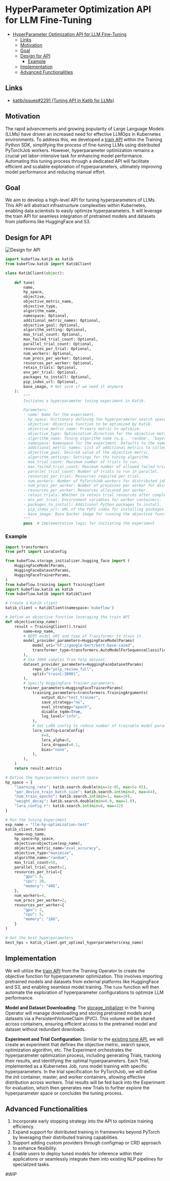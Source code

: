 # HyperParameter Optimization API for LLM Fine-Tuning

- [HyperParameter Optimization API for LLM Fine-Tuning](#hyperparameter-optimization-api-for-llm-fine-tuning)
  * [Links](#links)
  * [Motivation](#motivation)
  * [Goal](#goal)
  * [Design for API](#design-for-api)
    + [Example](#example)
  * [Implementation](#implementation)
  * [Advanced Functionalities](#advanced-functionalities)

## Links

- [katib/issues#2291 (Tuning API in Katib for LLMs)](https://github.com/kubeflow/katib/issues/2291)

## Motivation

The rapid advancements and growing popularity of Large Language Models (LLMs) have driven an increased need for effective LLMOps in Kubernetes environments. To address this, we developed a [train API](https://www.kubeflow.org/docs/components/training/user-guides/fine-tuning/) within the Training Python SDK, simplifying the process of fine-tuning LLMs using distributed PyTorchJob workers. However, hyperparameter optimization remains a crucial yet labor-intensive task for enhancing model performance. Automating this tuning process through a dedicated API will facilitate efficient and scalable exploration of hyperparameters, ultimately improving model performance and reducing manual effort.

## Goal

We aim to develop a high-level API for tuning hyperparameters of LLMs. This API will abstract infrastructure complexities within Kubernetes, enabling data scientists to easily optimize hyperparameters. It will leverage the train API for seamless integration of pretrained models and datasets from platforms like HuggingFace and S3.

## Design for API

![Design for API](../images/design_api.jpg)

```python
import kubeflow.katib as katib
from kubeflow.katib import KatibClient

class KatibClient(object):
	
	def tune(
		name, 
		hp_space,
		objective,
		objective_metric_name,
		objective_type,
		algorithm_name,
		namespace: Optional,
		additional_metric_names: Optional,
		objective_goal: Optional,
		algorithm_setting: Optional,
		max_trial_count: Optional,
		max_failed_trial_count: Optional,
		parallel_trial_count: Optional,
		resources_per_trial: Optional,
		num_workers: Optional,
		num_procs_per_worker: Optional,
		resources_per_worker: Optional,
		retain_trials: Optional,
		env_per_trial: Optional,
		packages_to_install: Optional,
		pip_index_url: Optional,
		base_image, # Not sure if we need it anymore
	):
		"""
        Initiates a hyperparameter tuning experiment in Katib.

        Parameters:
        - name: Name for the experiment.
        - hp_space: Dictionary defining the hyperparameter search space.
        - objective: Objective function to be optimized by Katib.
        - objective_metric_name: Primary metric to optimize.
        - objective_type: Optimization direction for the objective metric, "minimize" or "maximize".
        - algorithm_name: Tuning algorithm name (e.g., 'random', 'bayesian').
        - namespace: Namespace for the experiment. Defaults to the namespace of the 'KatibClient' object.
		- additional_metric_names: List of additional metrics to collect.
		- objective_goal: Desired value of the objective metric.
		- algorithm_settings: Settings for the tuning algorithm.
        - max_trial_count: Maximum number of trials to run.
        - max_failed_trial_count: Maximum number of allowed failed trials.
        - parallel_trial_count: Number of trials to run in parallel.
        - resources_per_trial: Resources required per trial.
        - num_workers: Number of PyTorchJob workers for distributed jobs.
        - num_procs_per_worker: Number of processes per worker for distributed jobs.
        - resources_per_worker: Resources allocated per worker.
        - retain_trials: Whether to retain trial resources after completion.
		- env_per_trial: Environment variables for worker containers.
        - packages_to_install: Additional Python packages to install.
        - pip_index_url: URL of the PyPI index for installing packages.
		- base_image: Base Docker image for running the objective function.
        """
        pass  # Implementation logic for initiating the experiment
```

### Example

```python
import transformers
from peft import LoraConfig

from kubeflow.storage_initializer.hugging_face import (
	HuggingFaceModelParams,
	HuggingFaceDatasetParams,
	HuggingFaceTrainerParams,
)
from kubeflow.training import TrainingClient
import kubeflow.katib as katib
from kubeflow.katib import KatibClient

# Create a Katib client
katib_client = KatibClient(namespace='kubeflow')

# Define an objective function leveraging the train API
def objective(exp_name):
	result = TrainingClient().train(
		name=exp_name,
		# BERT model URI and type of Transformer to train it.
		model_provider_parameters=HuggingFaceModelParams(
			model_uri="hf://google-bert/bert-base-cased",
			transformer_type=transformers.AutoModelForSequenceClassification,
		),
		# Use 3000 samples from Yelp dataset.
		dataset_provider_parameters=HuggingFaceDatasetParams(
			repo_id="yelp_review_full",
			split="train[:3000]",
		),
		# Specify HuggingFace Trainer parameters.
		trainer_parameters=HuggingFaceTrainerParams(
			training_parameters=transformers.TrainingArguments(
				output_dir="test_trainer",
				save_strategy="no",
				eval_strategy="epoch",
				disable_tqdm=True,
				log_level="info",
			),
			# Set LoRA config to reduce number of trainable model parameters.
			lora_config=LoraConfig(
				r=8,
				lora_alpha=8,
				lora_dropout=0.1,
				bias="none",
			),
    	),	
	)
	return result.metrics

# Define the hyperparameters search space
hp_space = {
	"learning_rate": katib.search.double(min=1e-05, max=5e-05),
	"per_device_train_batch_size": katib.search.int(min=8, max=64),
	"num_train_epochs": katib.search.int(min=1, max=10),
	"weight_decay": katib.search.double(min=0.0, max=1.0),
	"lora_config.r": katib.search.int(min=8, max=32)
}

# Run the tuning Experiment
exp_name = "llm-hp-optimization-test"
katib_client.tune(
	name=exp_name,
	hp_space=hp_space,
	objective=objective(exp_name), 
	objective_metric_name="eval_accuracy", 
	objective_type="maximize", 
	algorithm_name="random",
	max_trial_count=50,
	parallel_trial_count=2,
	resources_per_trial={
		"gpu": 8,
		"cpu": 20,
		"memory": "40G",
	},
	num_workers=4,
	num_procs_per_worker=2,
	resources_per_worker={
		"gpu": 2,
		"cpu": 5,
		"memory": "10G",
	}
)

# Get the best hyperparameters
best_hps = katib_client.get_optimal_hyperparameters(exp_name)
```

## Implementation

We will utilize the [train API](https://github.com/kubeflow/training-operator/blob/6ce4d57d699a76c3d043917bd0902c931f14080f/sdk/python/kubeflow/training/api/training_client.py#L96) from the Training Operator to create the objective function for hyperparameter optimization. This involves importing pretrained models and datasets from external platforms like HuggingFace and S3, and enabling seamless model training. The `tune` function will then automate the exploration of hyperparameter configurations to optimize LLM performance.

**Model and Dataset Downloading**: The [storage_initializer](https://github.com/kubeflow/training-operator/tree/6ce4d57d699a76c3d043917bd0902c931f14080f/sdk/python/kubeflow/storage_initializer) in the Training Operator will manage downloading and storing pretrained models and datasets via a PersistentVolumeClaim (PVC). This volume will be shared across containers, ensuring efficient access to the pretrained model and dataset without redundant downloads.

**Experiment and Trial Configuration**: Similar to the [existing tune API](https://github.com/kubeflow/katib/blob/0d190b94373c2f8f6150bf17d6dfa3698f4b2961/sdk/python/v1beta1/kubeflow/katib/api/katib_client.py#L152), we will create an experiment that defines the objective metric, search space, optimization algorithm, etc. The Experiment orchestrates the hyperparameter optimization process, including generating Trials, tracking their results, and identifying the optimal hyperparameters. Each Trial, implemented as a Kubernetes Job, runs model training with specific hyperparameters. In the trial specification for PyTorchJob, we will define the init container, master, and worker containers, allowing effective distribution across workers. Trial results will be fed back into the Experiment for evaluation, which then generates new Trials to further explore the hyperparameter space or concludes the tuning process.

## Advanced Functionalities

1. Incorporate early stopping strategy into the API to optimize training efficiency.
2. Expand support for distributed training in frameworks beyond PyTorch by leveraging their distributed training capabilities.
3. Support adding custom providers through configmap or CRD approach to enhance flexibility.
4. Enable users to deploy tuned models for inference within their applications or seamlessly integrate them into existing NLP pipelines for specialized tasks.

_#WIP_